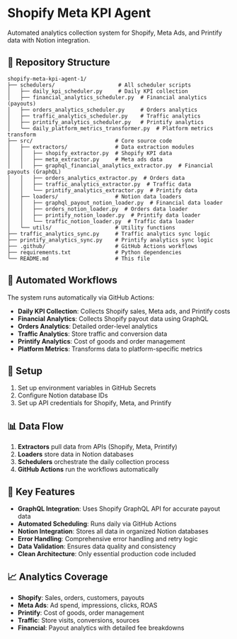 # Shopify Meta KPI Agent

Automated analytics collection system for Shopify, Meta Ads, and Printify data with Notion integration.

## 📁 Repository Structure

```
shopify-meta-kpi-agent-1/
├── schedulers/                    # All scheduler scripts
│   ├── daily_kpi_scheduler.py     # Daily KPI collection
│   ├── financial_analytics_scheduler.py  # Financial analytics (payouts)
│   ├── orders_analytics_scheduler.py     # Orders analytics
│   ├── traffic_analytics_scheduler.py    # Traffic analytics
│   ├── printify_analytics_scheduler.py   # Printify analytics
│   └── daily_platform_metrics_transformer.py  # Platform metrics transform
├── src/                          # Core source code
│   ├── extractors/               # Data extraction modules
│   │   ├── shopify_extractor.py  # Shopify KPI data
│   │   ├── meta_extractor.py     # Meta ads data
│   │   ├── graphql_financial_analytics_extractor.py  # Financial payouts (GraphQL)
│   │   ├── orders_analytics_extractor.py  # Orders data
│   │   ├── traffic_analytics_extractor.py  # Traffic data
│   │   └── printify_analytics_extractor.py  # Printify data
│   ├── loaders/                  # Notion data loaders
│   │   ├── graphql_payout_notion_loader.py  # Financial data loader
│   │   ├── orders_notion_loader.py  # Orders data loader
│   │   ├── printify_notion_loader.py  # Printify data loader
│   │   └── traffic_notion_loader.py  # Traffic data loader
│   └── utils/                    # Utility functions
├── traffic_analytics_sync.py     # Traffic analytics sync logic
├── printify_analytics_sync.py    # Printify analytics sync logic
├── .github/                      # GitHub Actions workflows
├── requirements.txt              # Python dependencies
└── README.md                     # This file
```

## 🚀 Automated Workflows

The system runs automatically via GitHub Actions:

- **Daily KPI Collection**: Collects Shopify sales, Meta ads, and Printify costs
- **Financial Analytics**: Collects Shopify payout data using GraphQL
- **Orders Analytics**: Detailed order-level analytics
- **Traffic Analytics**: Store traffic and conversion data
- **Printify Analytics**: Cost of goods and order management
- **Platform Metrics**: Transforms data to platform-specific metrics

## 🔧 Setup

1. Set up environment variables in GitHub Secrets
2. Configure Notion database IDs
3. Set up API credentials for Shopify, Meta, and Printify

## 📊 Data Flow

1. **Extractors** pull data from APIs (Shopify, Meta, Printify)
2. **Loaders** store data in Notion databases
3. **Schedulers** orchestrate the daily collection process
4. **GitHub Actions** run the workflows automatically

## 🎯 Key Features

- **GraphQL Integration**: Uses Shopify GraphQL API for accurate payout data
- **Automated Scheduling**: Runs daily via GitHub Actions
- **Notion Integration**: Stores all data in organized Notion databases
- **Error Handling**: Comprehensive error handling and retry logic
- **Data Validation**: Ensures data quality and consistency
- **Clean Architecture**: Only essential production code included

## 📈 Analytics Coverage

- **Shopify**: Sales, orders, customers, payouts
- **Meta Ads**: Ad spend, impressions, clicks, ROAS
- **Printify**: Cost of goods, order management
- **Traffic**: Store visits, conversions, sources
- **Financial**: Payout analytics with detailed fee breakdowns
